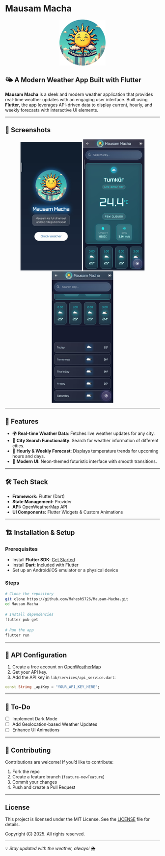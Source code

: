 # Mausam Macha

<p align="center">
  <img src="assets/images/logo.png" alt="Mausam Macha Logo" width="150">
</p>


## 🌤 A Modern Weather App Built with Flutter
**Mausam Macha** is a sleek and modern weather application that provides real-time weather updates with an engaging user interface. Built using **Flutter**, the app leverages API-driven data to display current, hourly, and weekly forecasts with interactive UI elements.

---

## 📸 Screenshots
<p align="center">
  <img src="assets/screenshots/1.jpg" alt="Screenshot 1" width="200">
  <img src="assets/screenshots/2.jpg" alt="Screenshot 2" width="200">
  <img src="assets/screenshots/3.jpg" alt="Screenshot 3" width="200">
</p>


---

## 🚀 Features
- 🌍 **Real-time Weather Data**: Fetches live weather updates for any city.
- 🔎 **City Search Functionality**: Search for weather information of different cities.
- 📅 **Hourly & Weekly Forecast**: Displays temperature trends for upcoming hours and days.
- 🎨 **Modern UI**: Neon-themed futuristic interface with smooth transitions.

---

## 🛠 Tech Stack
- **Framework:** Flutter (Dart)
- **State Management:** Provider
- **API:** OpenWeatherMap API
- **UI Components:** Flutter Widgets & Custom Animations

---

## 🏗 Installation & Setup
### Prerequisites
- Install **Flutter SDK**: [Get Started](https://flutter.dev/docs/get-started/install)
- Install **Dart**: Included with Flutter
- Set up an Android/iOS emulator or a physical device

### Steps
```sh
# Clone the repository
git clone https://github.com/Mahesh5726/Mausam-Macha.git
cd Mausam-Macha

# Install dependencies
flutter pub get

# Run the app
flutter run
```

---

## 🔧 API Configuration
1. Create a free account on [OpenWeatherMap](https://openweathermap.org/)
2. Get your API key.
3. Add the API key in `lib/services/api_service.dart`:
```dart
const String _apiKey = "YOUR_API_KEY_HERE";
```

---

## 📌 To-Do
- [ ] Implement Dark Mode
- [ ] Add Geolocation-based Weather Updates
- [ ] Enhance UI Animations

---

## 🤝 Contributing
Contributions are welcome! If you’d like to contribute:
1. Fork the repo
2. Create a feature branch (`feature-newFeature`)
3. Commit your changes
4. Push and create a Pull Request

---

## License
This project is licensed under the MIT License. See the [LICENSE](LICENSE.txt) file for details.

Copyright (C) 2025. All rights reserved.

---

💡 *Stay updated with the weather, always!* 🌦